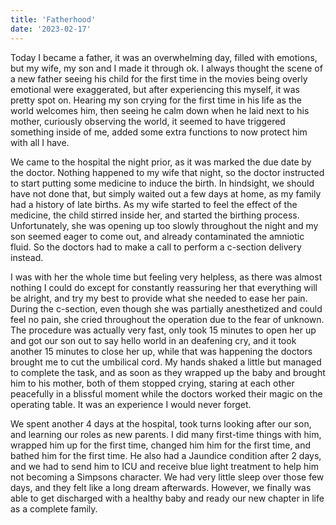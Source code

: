 ```yaml
---
title: 'Fatherhood'
date: '2023-02-17'
---
```


Today I became a father, it was an overwhelming day, filled with emotions, but my wife, my son and I made it through ok. I always thought the scene of a new father seeing his child for the first time in the movies being overly emotional were exaggerated, but after experiencing this myself, it was pretty spot on. Hearing my son crying for the first time in his life as the world welcomes him, then seeing he calm down when he laid next to his mother, curiously observing the world, it seemed to have triggered something inside of me, added some extra functions to now protect him with all I have. 


We came to the hospital the night prior, as it was marked the due date by the doctor. Nothing happened to my wife that night, so the doctor instructed to start putting some medicine to induce the birth. In hindsight, we should have not done that, but simply waited out a few days at home, as my family had a history of late births. As my wife started to feel the effect of the medicine, the child stirred inside her, and started the birthing process. Unfortunately, she was opening up too slowly throughout the night and my son seemed eager to come out, and already contaminated the amniotic fluid. So the doctors had to make a call to perform a c-section delivery instead. 


I was with her the whole time but feeling very helpless, as there was almost nothing I could do except for constantly reassuring her that everything will be alright, and try my best to provide what she needed to ease her pain. During the c-section, even though she was partially anesthetized and could feel no pain, she cried throughout the operation due to the fear of unknown. The procedure was actually very fast, only took 15 minutes to open her up and got our son out to say hello world in an deafening cry, and it took another 15 minutes to close her up, while that was happening the doctors brought me to cut the umbilical cord. My hands shaked a little but managed to complete the task, and as soon as they wrapped up the baby and brought him to his mother, both of them stopped crying, staring at each other peacefully in a blissful moment while the doctors worked their magic on the operating table. It was an experience I would never forget. 


We spent another 4 days at the hospital, took turns looking after our son, and learning our roles as new parents. I did many first-time things with him, wrapped him up for the first time, changed him him for the first time, and bathed him for the first time. He also had a Jaundice condition after 2 days, and we had to send him to ICU and receive blue light treatment to help him not becoming a Simpsons character. We had very little sleep over those few days, and they felt like a long dream afterwards. However, we finally was able to get discharged with a healthy baby and ready our new chapter in life as a complete family. 